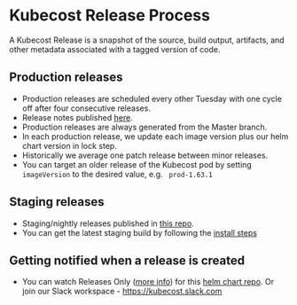 # Kubecost Release Process

A Kubecost Release is a snapshot of the source, build output, artifacts, and other metadata associated with a tagged version of code.

## Production releases 

* Production releases are scheduled every other Tuesday with one cycle off after four consecutive releases. 
* Release notes published [here](https://kubecost.com/releases).
* Production releases are always generated from the Master branch.  
* In each production release, we update each image version plus our helm chart version in lock step. 
* Historically we average one patch release between minor releases.
* You can target an older release of the Kubecost pod by setting `imageVersion` to the desired value, e.g. ` prod-1.63.1`

## Staging releases

* Staging/nightly releases published in [this repo](https://github.com/kubecost/staging-repo).
* You can get the latest staging build by following the [install steps](https://github.com/kubecost/docs/blob/master/staging.md)

## Getting notified when a release is created

* You can watch Releases Only ([more info](https://docs.github.com/en/github/managing-subscriptions-and-notifications-on-github/viewing-your-subscriptions)) for this [helm chart repo](https://github.com/kubecost/cost-analyzer-helm-chart).
Or join our Slack workspace - https://kubecost.slack.com
